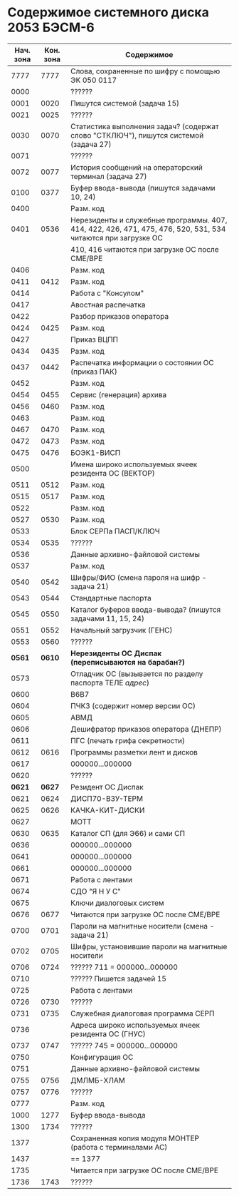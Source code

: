 # Содержимое системного диска 2053 БЭСМ-6
| Нач. зона | Кон. зона | Содержимое |
| --- | --- | --- |
| 7777 | 7777 | Слова, сохраненные по шифру с помощью ЭК 050 0117 |
| 0000 |      | ??????
| 0001 | 0020 | Пишутся системой (задача 15)
| 0021 | 0025 | ??????
| 0030 | 0070 | Статистика выполнения задач? (содержат слово "СТКЛЮЧ"), пишутся системой (задача 27) |
| 0071 |      | ?????? |
| 0072 | 0077 | История сообщений на операторский терминал (задача 27) |
| 0100 | 0377 | Буфер ввода-вывода (пишутся задачами 10, 24) |
| 0400 |      | Разм. код |
| 0401 | 0536 | Нерезиденты и служебные программы. 407, 414, 422, 426, 471, 475, 476, 520, 531, 534 читаются при загрузке ОС |
|      |      | 410, 416 читаются при загрузке ОС после СМЕ/ВРЕ |
| 0406 |      | Разм. код |
| 0411 | 0412 | Разм. код |
| 0414 |      | Работа с "Консулом" |
| 0417 |      | Авостная распечатка |
| 0422 |      | Разбор приказов оператора |
| 0424 | 0425 | Разм. код |
| 0427 |      | Приказ ВЦПП |
| 0434 | 0435 | Разм. код |
| 0437 | 0442 | Распечатка информации о состоянии ОС (приказ ПАК) |
| 0452 |      | Разм. код |
| 0454 | 0455 | Сервис (генерация) архива |
| 0456 | 0460 | Разм. код |
| 0463 |      | Разм. код |
| 0467 | 0470 | Разм. код |
| 0472 | 0473 | Разм. код |
| 0475 | 0476 | БОЭК1-ВИСП |
| 0500 |      | Имена широко используемых ячеек резидента ОС (ВЕКТОР)  |
| 0511 | 0512 | Разм. код |
| 0515 | 0517 | Разм. код |
| 0522 |      | Разм. код |
| 0527 | 0530 | Разм. код |
| 0533 |      | Блок СЕРПа ПАСП/КЛЮЧ |
| 0534 | 0535 | ?????? |
| 0536 |      | Данные архивно-файловой системы |
| 0537 |      | Разм. код |
| 0540 | 0542 | Шифры/ФИО (смена пароля на шифр - задача 21) |
| 0543 | 0544 | Стандартные паспорта |
| 0545 | 0550 | Каталог буферов ввода-вывода? (пишутся задачами 11, 15, 24) |
| 0551 | 0552 | Начальный загрузчик (ГЕНС) |
| 0553 | 0560 | ?????? |
| **0561** | **0610** | **Нерезиденты ОС Диспак (переписываются на барабан?)** |
| 0573 |      | Отладчик ОС (вызывается по разделу паспорта ТЕЛЕ *адрес*) |
| 0600 |      | В6В7 |
| 0604 |      | ПЧКЗ (содержит номер версии ОС) |
| 0605 |      | АВМД |
| 0606 |      | Дешифратор приказов оператора (ДНЕПР) |
| 0611 |      | ПГС (печать грифа секретности) |
| 0612 | 0616 | Программы разметки лент и дисков |
| 0617 |      | 000000...000000 |
| 0620 |      | ?????? |
| **0621** | **0627** | Резидент ОС Диспак |
| 0621 | 0624 | ДИСП70-ВЗУ-ТЕРМ |
| 0625 | 0626 | КАЧКА-КИТ-ДИСКИ |
| 0627 |      | МОТТ |
| 0630 | 0635 | Каталог СП (для Э66) и сами СП |
| 0636 |      | 000000...000000 |
| 0641 |      | 000000...000000 |
| 0661 |      | 000000...000000 |
| 0671 |      | Работа с лентами |
| 0674 |      | СДО "Я Н У С" |
| 0675 |      | Ключи диалоговых систем |
| 0676 | 0677 | Читаются при загрузке ОС после СМЕ/ВРЕ |
| 0700 | 0701 | Пароли на магнитные носители (смена - задача 21) |
| 0702 | 0705 | Шифры, установившие пароли на магнитные носители |
| 0706 | 0724 | ?????? 711 = 000000...000000 |
| 0710 |      | ?????? Пишется задачей 15 |
| 0725 |      | Работа с лентами |
| 0726 | 0730 | ?????? |
| 0731 | 0735 | Служебная диалоговая программа СЕРП |
| 0736 |      | Адреса широко используемых ячеек резидента ОС (ГНУС) |
| 0737 | 0747 | ?????? 745 = 000000...000000 |
| 0750 |      | Конфигурация ОС |
| 0751 |      | Данные архивно-файловой системы |
| 0755 | 0756 | ДМЛМБ-ХЛАМ |
| 0757 | 0776 | ?????? |
| 0777 |      | Разм. код |
| 1000 | 1277 | Буфер ввода-вывода |
| 1300 | 1734 | ?????? |
| 1377 |      | Сохраненная копия модуля МОНТЕР (работа с терминалами АС) |
| 1437 |      | == 1377 |
| 1735 |      | Читается при загрузке ОС после СМЕ/ВРЕ |
| 1736 | 1743 | ?????? |
